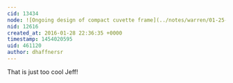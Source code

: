 ```yaml
---
cid: 13434
node: ![Ongoing design of compact cuvette frame](../notes/warren/01-25-2016/ongoing-design-of-compact-cuvette-frame)
nid: 12616
created_at: 2016-01-28 22:36:35 +0000
timestamp: 1454020595
uid: 461120
author: dhaffnersr
---
```


That is just too cool Jeff!